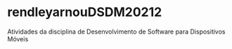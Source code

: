 # rendleyarnouDSDM20212
Atividades da disciplina de Desenvolvimento de Software para Dispositivos Móveis
